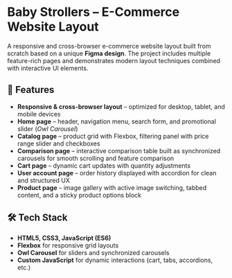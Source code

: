 # Baby Strollers – E-Commerce Website Layout  

A responsive and cross-browser e-commerce website layout built from scratch based on a unique **Figma design**. The project includes multiple feature-rich pages and demonstrates modern layout techniques combined with interactive UI elements.  

## 🚀 Features  

- **Responsive & cross-browser layout** – optimized for desktop, tablet, and mobile devices  
- **Home page** – header, navigation menu, search form, and promotional slider (*Owl Carousel*)  
- **Catalog page** – product grid with Flexbox, filtering panel with price range slider and checkboxes  
- **Comparison page** – interactive comparison table built as synchronized carousels for smooth scrolling and feature comparison  
- **Cart page** – dynamic cart updates with quantity adjustments  
- **User account page** – order history displayed with accordion for clean and structured UX  
- **Product page** – image gallery with active image switching, tabbed content, and a sticky product options block  

## 🛠️ Tech Stack  

- **HTML5, CSS3, JavaScript (ES6)**  
- **Flexbox** for responsive grid layouts  
- **Owl Carousel** for sliders and synchronized carousels  
- **Custom JavaScript** for dynamic interactions (cart, tabs, accordions, etc.)  
